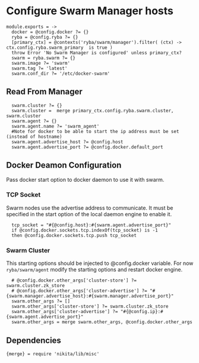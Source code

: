 
# Configure Swarm Manager hosts

    module.exports = ->
      docker = @config.docker ?= {}
      ryba = @config.ryba ?= {}
      [primary_ctx] = @contexts('ryba/swarm/manager').filter( (ctx) -> ctx.config.ryba.swarm_primary  is true )
      throw Error 'No Swarm Manager is configured' unless primary_ctx?
      swarm = ryba.swarm ?= {}
      swarm.image ?= 'swarm'
      swarm.tag ?= 'latest'
      swarm.conf_dir ?= '/etc/docker-swarm'

## Read From Manager

      swarm.cluster ?= {}
      swarm.cluster =  merge primary_ctx.config.ryba.swarm.cluster, swarm.cluster
      swarm.agent ?= {}
      swarm.agent.name ?= 'swarm_agent'
      #Note for docker to be able to start the ip address must be set (instead of hostname)
      swarm.agent.advertise_host ?= @config.host
      swarm.agent.advertise_port ?= @config.docker.default_port

## Docker Deamon Configuration
Pass docker start option to docker daemon to use it with swarm.

### TCP Socket
Swarm nodes use the advertise address to communicate. It must be specified
in the start option of the local daemon engine to enable it.

      tcp_socket = "#{@config.host}:#{swarm.agent.advertise_port}"
      if @config.docker.sockets.tcp.indexOf(tcp_socket) is -1
      then @config.docker.sockets.tcp.push tcp_socket
      
### Swarm Cluster
This starting options should be injected to @config.docker variable. For now 
`ryba/swarm/agent` modify the starting options and restart docker engine.

      # @config.docker.other_args['cluster-store'] ?= swarm.cluster.zk_store
      # @config.docker.other_args['cluster-advertise'] ?= "#{swarm.manager.advertise_host}:#{swarm.manager.advertise_port}"
      swarm.other_args ?= []
      swarm.other_args['cluster-store'] ?= swarm.cluster.zk_store
      swarm.other_args['cluster-advertise'] ?= "#{@config.ip}:#{swarm.agent.advertise_port}"
      swarm.other_args = merge swarm.other_args, @config.docker.other_args

## Dependencies

    {merge} = require 'nikita/lib/misc'
